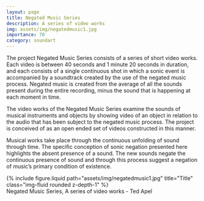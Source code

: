 ```yaml
---
layout: page
title: Negated Music Series
description: A series of video works
img: assets/img/negatedmusic1.jpg
importance: 70
category: soundart
---
```


The project Negated Music Series consists of a series of short video works. Each video is between 40 seconds and 1 minute 20 seconds in duration, and each consists of a single continuous shot in which a sonic event is accompanied by a soundtrack created by the use of the negated music process. Negated music is created from the average of all the sounds present during the entire recording, minus the sound that is happening at each moment in time.

The video works of the Negated Music Series examine the sounds of musical instruments and objects by showing video of an object in relation to the audio that has been subject to the negated music process. The project is conceived of as an open ended set of videos constructed in this manner.

Musical works take place through the continuous unfolding of sound through time. The specific conception of sonic negation presented here highlights the absent presence of a sound. The new sounds negate the continuous presence of sound and through this process suggest a negation of music’s primary condition of existence.



<div class="row">
    <div class="col-sm mt-3 mt-md-0">
        {% include figure.liquid path="assets/img/negatedmusic1.jpg" title="Title" class="img-fluid rounded z-depth-1" %}
    </div>
</div>
<div class="caption">
    Negated Music Series, A series of video works - Ted Apel

</div>



